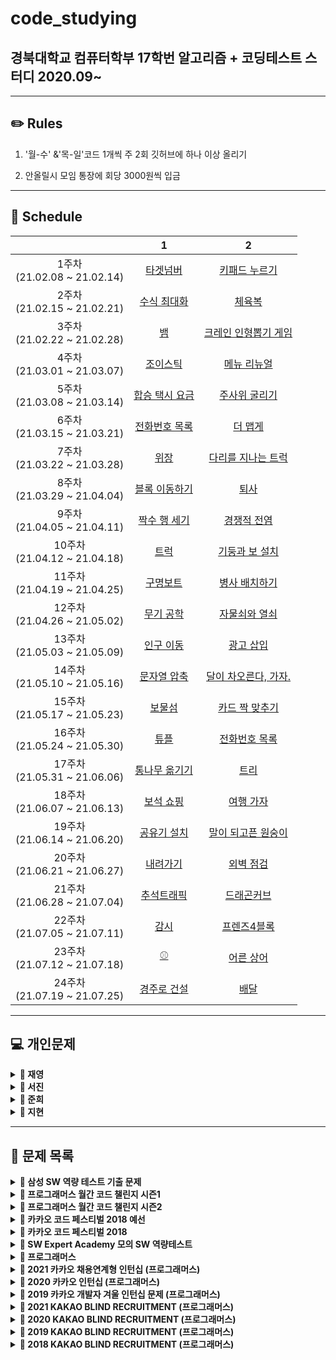 # code_studying
## 경북대학교 컴퓨터학부 17학번 알고리즘 + 코딩테스트 스터디 2020.09~

------



## ✏️ Rules

1. '월-수' &'목-일'코드 1개씩 주 2회 깃허브에 하나 이상 올리기

  2. 안올릴시 모임 통장에 회당 3000원씩 입금   



------



## 📅 Schedule

|                                   |                              1                               |                              2                               |
| :-------------------------------: | :----------------------------------------------------------: | :----------------------------------------------------------: |
| 1주차<br />(21.02.08 ~ 21.02.14)  | [타겟넘버](https://programmers.co.kr/learn/courses/30/lessons/43165) | [키패드 누르기](https://programmers.co.kr/learn/courses/30/lessons/67256) |
| 2주차<br />(21.02.15 ~ 21.02.21)  | [수식 최대화](https://programmers.co.kr/learn/courses/30/lessons/67257) | [체육복](https://programmers.co.kr/learn/courses/30/lessons/42862) |
| 3주차<br />(21.02.22 ~ 21.02.28)  |          [뱀](https://www.acmicpc.net/problem/3190)          | [크레인 인형뽑기 게임](https://programmers.co.kr/learn/courses/30/lessons/64061) |
| 4주차<br />(21.03.01 ~ 21.03.07)  | [조이스틱](https://programmers.co.kr/learn/courses/30/lessons/42860) | [메뉴 리뉴얼](https://programmers.co.kr/learn/courses/30/lessons/72411) |
| 5주차<br />(21.03.08 ~ 21.03.14)  | [합승 택시 요금](https://programmers.co.kr/learn/courses/30/lessons/72413) |    [주사위 굴리기](https://www.acmicpc.net/problem/14499)    |
| 6주차<br />(21.03.15 ~ 21.03.21)  | [전화번호 목록](https://programmers.co.kr/learn/courses/30/lessons/42577) | [더 맵게](https://programmers.co.kr/learn/courses/30/lessons/42626) |
| 7주차<br />(21.03.22 ~ 21.03.28)  | [위장](https://programmers.co.kr/learn/courses/30/lessons/42578) | [다리를 지나는 트럭](https://programmers.co.kr/learn/courses/30/lessons/42583) |
| 8주차<br />(21.03.29 ~ 21.04.04)  | [블록 이동하기](https://programmers.co.kr/learn/courses/30/lessons/60063) |        [퇴사](https://www.acmicpc.net/problem/14501)         |
| 9주차<br />(21.04.05 ~ 21.04.11)  | [짝수 행 세기](https://programmers.co.kr/learn/courses/30/lessons/68647) |     [경쟁적 전염](https://www.acmicpc.net/problem/18405)     |
| 10주차<br />(21.04.12 ~ 21.04.18) |        [트럭](https://www.acmicpc.net/problem/13335)         | [기둥과 보 설치](https://programmers.co.kr/learn/courses/30/lessons/60061) |
| 11주차<br />(21.04.19 ~ 21.04.25) | [구명보트](https://programmers.co.kr/learn/courses/30/lessons/42885) |    [병사 배치하기](https://www.acmicpc.net/problem/18353)    |
| 12주차<br />(21.04.26 ~ 21.05.02) |      [무기 공학](https://www.acmicpc.net/problem/18430)      | [자물쇠와 열쇠](https://programmers.co.kr/learn/courses/30/lessons/60059) |
| 13주차<br />(21.05.03 ~ 21.05.09) |      [인구 이동](https://www.acmicpc.net/problem/16234)      | [광고 삽입](https://programmers.co.kr/learn/courses/30/lessons/72414) |
| 14주차<br />(21.05.10 ~ 21.05.16) | [문자열 압축](https://programmers.co.kr/learn/courses/30/lessons/60057) | [달이 차오른다, 가자.](https://www.acmicpc.net/problem/1194) |
| 15주차<br />(21.05.17 ~ 21.05.23) |        [보물섬](https://www.acmicpc.net/problem/2589)        | [카드 짝 맞추기](https://programmers.co.kr/learn/courses/30/lessons/72415) |
| 16주차<br />(21.05.24 ~ 21.05.30) | [튜플](https://programmers.co.kr/learn/courses/30/lessons/64065) |    [전화번호 목록](https://www.acmicpc.net/problem/5052)     |
| 17주차<br />(21.05.31 ~ 21.06.06) |    [통나무 옮기기](https://www.acmicpc.net/problem/1938)     |         [트리](https://www.acmicpc.net/problem/4256)         |
| 18주차<br />(21.06.07 ~ 21.06.13) | [보석 쇼핑](https://programmers.co.kr/learn/courses/30/lessons/67258) |      [여행 가자](https://www.acmicpc.net/problem/1976)       |
| 19주차<br />(21.06.14 ~ 21.06.20) |     [공유기 설치](https://www.acmicpc.net/problem/2110)      |  [말이 되고픈 원숭이](https://www.acmicpc.net/problem/1600)  |
| 20주차<br />(21.06.21 ~ 21.06.27) |       [내려가기](https://www.acmicpc.net/problem/2096)       | [외벽 점검](https://programmers.co.kr/learn/courses/30/lessons/60062) |
| 21주차<br />(21.06.28 ~ 21.07.04) | [추석트래픽](https://programmers.co.kr/learn/courses/30/lessons/17676) |     [드래곤커브](https://www.acmicpc.net/problem/15685)      |
| 22주차<br />(21.07.05 ~ 21.07.11) |        [감시](https://www.acmicpc.net/problem/15683)         | [프렌즈4블록](https://programmers.co.kr/learn/courses/30/lessons/17679) |
| 23주차<br />(21.07.12 ~ 21.07.18) |          [⚾](https://www.acmicpc.net/problem/17281)          |      [어른 상어](https://www.acmicpc.net/problem/19237)      |
| 24주차<br />(21.07.19 ~ 21.07.25) | [경주로 건설](https://programmers.co.kr/learn/courses/30/lessons/67259) | [배달](https://programmers.co.kr/learn/courses/30/lessons/12978) |
------




## &#128187; 개인문제



<details markdown="1">
<summary><strong>&#128193; 재영</strong></summary>
📕  알고리즘/C++ 정리 요약:  https://www.notion.so/C-4be12fdb389f41e8bbf46a4e7bde52c0 <br />
📗  알고리즘 상세:  https://www.notion.so/022648dc340b4e8c95472996a91920a1 <br />
📘  C++ 상세:  https://www.notion.so/C-add01ac9a89a497d8a45e364120add74 <br />
📙  코드 리뷰:  https://www.notion.so/93aa5a58731d4dbeb2da82381bf9743d<br />

|                                  | 문제                                                         |
| :------------------------------: | :----------------------------------------------------------- |
| 0주차~<br />(21.01.07 ~ ) | 1\. ~C++기초 빌드업용 코드업 기본 100제 풀이~<br> 2\. 백준, 프로그래머스 알고리즘 문제(상단 코드리뷰 노션 페이지 참고)|
| 8주차~<br />(21.03.29 ~ ) | 1\. 프로그래머스 SQL 문제 |
| 9주차<br />(21.04.05 ~ 21.04.11) |  |
| 10주차<br />(21.04.12 ~ 21.04.18) |  |
| 11주차<br />(21.04.19 ~ 21.04.25) |  |
| 12주차<br />(21.04.26 ~ 21.05.02) |  |

------

</details>



<details markdown="1">
<summary><strong>&#128193; 서진</strong></summary>


|                                   | 문제                                                         |
| :-------------------------------: | :----------------------------------------------------------- |
| 1주차<br />(21.02.08 ~ 21.02.14)  | ~[비밀지도](https://programmers.co.kr/learn/courses/30/lessons/17681)~<br />~[다트게임](https://programmers.co.kr/learn/courses/30/lessons/17682)~ |
| 2주차<br />(21.02.15 ~ 21.02.21)  | ~백준 12851 [숨바꼭질 2](https://www.acmicpc.net/problem/12851)~<br />~백준 16958 [텔레포트](https://www.acmicpc.net/problem/16958)~ |
| 3주차<br />(21.02.22 ~ 21.02.28)  | 1\. [한윤정이 이탈리아에 가서 아이스크림을 사먹는데](https://www.acmicpc.net/problem/2422)   <br/>~2\. [프로그래머스 - 기둥과 보 설치](https://programmers.co.kr/learn/courses/30/lessons/60061)~ |
| 4주차<br />(21.03.01 ~ 21.03.07)  | ~1\. [백준 18352 특정 거리의 도시 찾기](https://www.acmicpc.net/problem/18352)~   <br/>~2\. [백준 14502 연구소](https://www.acmicpc.net/problem/14502)~ |
| 5주차<br />(21.03.08 ~ 21.03.14)  | ~1\. [백준 14888 연산자 끼워 넣기](https://www.acmicpc.net/problem/14888)~   <br>~2\. [백준 18428 감시 피하기](https://www.acmicpc.net/problem/18428)~   <br>~3\. [백준 16234 인구이동](https://www.acmicpc.net/problem/16234)~   <br>4\. [백준 60063 블록 이동하기](https://www.acmicpc.net/problem/60063)   <br>5\. ~[주사위 게임](https://www.acmicpc.net/problem/5566)~   <br>~6\. [나는 너가 살아온 날을 알고 있다](https://www.acmicpc.net/problem/2139)~   <br>~7\. [크리스마스 선물](https://www.acmicpc.net/problem/14235)~   <br>8\. [유턴 싫어](https://www.acmicpc.net/problem/2823) |
| 6주차<br />(21.03.15 ~ 21.03.21)  | ~1\. 백준 10825 - [국영수](https://www.acmicpc.net/problem/10825)~   <br>~2\. 백준 18310 - [안테나](https://www.acmicpc.net/problem/18310)~   <br> ~3\. 프로그래머스 42889 - [실패율](https://programmers.co.kr/learn/courses/30/lessons/42889)~   <br>~4\. 백준 1715 - [카드 정렬하기](https://www.acmicpc.net/problem/1715)~   <br> |
| 7주차<br />(21.03.22 ~ 21.03.28)  | ~1\. 백준 2110 - [공유기 설치](https://www.acmicpc.net/problem/2110)<br>~ |
| 8주차<br />(21.03.29 ~ 21.04.04)  | 1\. 프로그래머스 60060 - [가사검색](https://programmers.co.kr/learn/courses/30/lessons/60060)   <br>~2\. 백준 1932 - [정수 삼각형](https://www.acmicpc.net/problem/1932)~   <br>~3\. 백준 14501 - [퇴사](https://www.acmicpc.net/problem/14501)~   <br>~4\. 백준 18353 - [병사 배치하기](https://www.acmicpc.net/problem/18353)~   <br>5\. 백준 11404 - [플로이드](https://www.acmicpc.net/problem/11404)   <br> |
| 12주차<br />(21.04.26 ~ 21.05.02) |백준 1110-더하기 사이클<br>백준 1650-누울자리를찾아라<br>백준 7576-토마토<br>                                                             |
| 13주차<br />(21.05.03 ~ 21.05.09) |백준 1449-수리공항승<br>백준 7562-나이트의 이동<br>|
| 14주차<br />(21.05.10 ~ 21.05.16) |백준 2309-일곱난쟁이<br>백준 2816-디지털티비<br>|
| 15주차<br />(21.05.17 ~ 21.05.23) |백준 1012-유기농배추<br>백준 1260-dfs와 bfs<br>백준 1759-암호만들기<br>백준 1026-보물<br>백준 2156-포도주시식<br>백준 2606-바이러스<br>백준2210-숫자판 점프<br>백준 2579-계단오르기<br>|
------

</details>



<details markdown="1">
<summary><strong>&#128193; 준희</strong></summary>


|                                   | 문제                                                         |
| :-------------------------------: | :----------------------------------------------------------- |
| 1주차<br />(21.02.08 ~ 21.02.14)  | ~1. 백준 17413 단어뒤집기2~<br/>~2. SWEA 9229 한빈이와 Spot Mart~<br/>~3. 백준 16926 배열돌리기1~<br/>~4. 백준 2563 색종이~<br/>~5. 백준 1158 요세푸스 문제~<br/>~6. SWEA S/W 문제 해결 기본 9일차-사칙연산 유효성검사~<br/>~7. 백준 20299 3대 측정~<br/>~8. SWEA S/W 문제 해결 기본 5일차-Magnetic~<br/>~9. SWEA S/W 문제 해결 기본 8일차-암호문1~<br/>~10. SWEA 5215 햄버거 다이어트~<br/>~11. SWEA 7964 부먹왕국의 차원관문~<br/>~12. SWEA 6485 삼성시의 버스노선~<br/>~13. SWEA 5365 의석이의 세로로 말해요~<br/>~14. SWEA 4789 성공적인 공연기획~<br/>~15. 백준 1592 영식이와 친구들~<br/>~16. SWEA 4698 테네스의 특별한 소수~<br/>~17. 백준 2309 일곱난쟁이~<br/>~18. 백준 2605 줄세우기~<br/>~19. 백준 2578 빙고~ |
| 2주차<br />(21.02.15 ~ 21.02.21)  | ~1. 백준 2567 색종이2~<br/>~2. 백준 3040 백설공주와 일곱난쟁이~<br/>~3. SWEA 6808 규영이와 인영이의 카드게임~<br/>~5. 백준 2961 도영이가 만든 맛있는 음식~<br/>~7. JUNGOL 1828 냉장고~<br/>~8. 백준 2839 설탕배달~<br/>~10. 백준 15686 치킨배달~<br/>~11. 백준 1992 쿼트트리~<br/>~16. 백준 1987 알파벳~<br/>~17. 백준 2941 크로아티아 알파벳~<br/>~18. SWEA SW 문제해결응용 3일차 - 최적경로~ |
| 3주차<br />(21.02.22 ~ 21.02.28)  | ~2\. 프로그래머스 네트워크~<br/>~7\. 백준 2304 창고 다각형~<br/>~8\. 백준 9663 N-Queen~<br/>~11\. SWEA 4012 요리사~<br/>~12\. 백준 10142 줄세우기~<br/>~13\. 백준 2564 경비원~<br/>~14\. 백준 8320 직사각형을 만드는 방법~ |
| 4주차<br />(21.03.01 ~ 21.03.07)  | 1\. 백준 배열돌리기3<br/>~2\. SWEA 프로세서 연결하기~<br/>3\. SWEA 3234 준환이의 양팔저울<br/>~4\. 백준 17135 캐슬 디펜스~<br/>5\. 백준 3109 빵집<br/>6\. 백준 2615 오목<br/>7\. 백준 1074 Z<br/>~8\. 프로그래머스 SQL - GROUP BY~<br/>~9\. 프로그래머스 SQL - IS NULL~<br/>~10\. 프로그래머스 SQL - JOIN~<br/>~11\. 프로그래머스 SQL - String~ |
| 5주차<br />(21.03.08 ~ 21.03.14)  | ~1\. 백준 11723 집합~<br/>~2\. 백준 15829 Hashing~<br/>~3\. 백준 9375 패션왕 신해빈~<br/>~4\. 백준 15657 N과 M(8)~<br/>~5\. 백준 15666 N과 M(12)~<br/>~6\. 백준 15650 N과 M(2)~<br/> ~7\. 백준 15663 N과 M(9)~<br/> ~8\. 백준 11721 열개씩 끊어 출력하기~<br/> ~9\. 백준 18111 마인크래프트~<br/> |
| 6주차<br />(21.03.15 ~ 21.03.21)  | ~1\. 백준 1260 BFS와 DFS~<br/>~2\. 백준 1759 암호 만들기~<br/>~3\. 백준 14889 스타트와 링크~<br/>~4\. SWEA 1767 프로세서 연결하기~<br/>~5\. SWEA 7465 창용 마을 무리의 개수~<br/>~6\. SWEA 3289 서로소 집합~<br/> ~7\. 프로그래머스 소수찾기~<br/> |
| 7주차<br />(21.03.22 ~ 21.03.28)  | ~1\. 백준 1463 1로 만들기~ <br/> 2\. 백준 최적경로<br/> 3\. 백준 1149 RGB 거리 <br/> 4\. 정올 1687 해밀턴순환회로<br/> 5\. 백준 사다리 조작<br/> 6\. 백준 경사로<br/>  7\. 백준 배열돌리기 4<br/> 8\. 백준 1600 말이 되고픈 원숭이<br/> ~9\. SWEA 하나로~<br/> ~10\. 백준 2636 치즈~<br/> |
| 8주차<br />(21.03.29 ~ 21.04.04)  |                                                              |
| 9주차<br />(21.04.05 ~ 21.04.11)  |                                                              |
| 10주차<br />(21.04.12 ~ 21.04.18) |                                                              |
| 11주차<br />(21.04.19 ~ 21.04.25) |                                                              |
| 12주차<br />(21.04.26 ~ 21.05.02) |                                                              |

------

</details>



<details markdown="1">
<summary><strong>&#128193; 지현</strong></summary>




|                                    | 문제                                                         |
| :--------------------------------: | :----------------------------------------------------------- |
| ~ 5주차<br />(21.01.19 ~ 21.03.14) | [BOJ - Basic Problem Solving](https://github.com/wjh51333/Problem-Solving) |
|  6주차<br />(21.03.15 ~ 21.03.21)  | 백준 14500 - [테트로미노](https://www.acmicpc.net/problem/14500) <br />백준 10972 - [다음 순열](https://www.acmicpc.net/problem/10972)<br />백준 10973 - [이전 순열](https://www.acmicpc.net/problem/10973)<br />백준 10974 - [모든 순열](https://www.acmicpc.net/problem/10974)<br />백준 14888 - [연산자 끼워넣기](https://www.acmicpc.net/problem/14888)<br />백준 15658 - [연산자 끼워넣기 (2)](https://www.acmicpc.net/problem/15658)<br />백준 11723 - [집합](https://www.acmicpc.net/problem/11723)<br />백준 2309 - [일곱 난쟁이](https://www.acmicpc.net/problem/2309)<br />백준 13023 - [ABCDE](https://www.acmicpc.net/problem/13023)<br />백준 14226 - [이모티콘](https://www.acmicpc.net/problem/14226)<br />백준 13549 - [숨바꼭질 3](https://www.acmicpc.net/problem/13549)<br />백준 2206 - [벽 부수고 이동하기](https://www.acmicpc.net/problem/2206)<br />백준 3055 - [탈출](https://www.acmicpc.net/problem/3055)<br />프로그래머스 SQL [SUM, MAX, MIN](https://programmers.co.kr/learn/courses/30/parts/17043)<br />프로그래머스 SQL [IS NULL](https://programmers.co.kr/learn/courses/30/parts/17045) |
|  7주차<br />(21.03.22 ~ 21.03.28)  | 백준 15558 - [점프 게임](https://www.acmicpc.net/problem/15558)<br />백준 12851 - [숨바꼭질 2](https://www.acmicpc.net/problem/12851)<br />백준 13913 - [숨바꼭질 4](https://www.acmicpc.net/problem/13913)<br />백준 6087 - [레이저 통신](https://www.acmicpc.net/problem/6087) |
|  8주차<br />(21.03.29 ~ 21.04.04)  | 백준 15988 - [1, 2, 3 더하기 3](https://www.acmicpc.net/problem/15988)<br />백준 16194 - [카드 구매하기 2](https://www.acmicpc.net/problem/16194)<br />백준 15990 - [1, 2, 3 더하기 5](https://www.acmicpc.net/problem/15990)<br />백준 13398 - [연속합 2](https://www.acmicpc.net/problem/13398)<br />백준 14002- [가장 긴 증가하는 부분 수열 4](https://www.acmicpc.net/problem/14002)<br />백준 1495 - [기타리스트](https://www.acmicpc.net/problem/1495)<br />백준 15989 - [1, 2, 3 더하기 4](https://www.acmicpc.net/problem/15989)<br />백준 11048 - [이동하기](https://www.acmicpc.net/problem/11048)<br />백준 14442 - [벽 부수고 이동하기 2](https://www.acmicpc.net/problem/14442)<br />백준 2293 - [동전 1](https://www.acmicpc.net/problem/2293)<br />백준 2294 - [동전 2](https://www.acmicpc.net/problem/2294)<br />백준 14889 - [스타트와 링크](https://www.acmicpc.net/problem/14889)<br />백준 1748 - [수 이어 쓰기 1](https://www.acmicpc.net/problem/1748)<br />백준 9663 - [N-Queen](https://www.acmicpc.net/problem/9663)<br />백준 17478 - [재귀함수가 뭔가요?](https://www.acmicpc.net/problem/17478)<br />백준 6064 - [카잉 달력](https://www.acmicpc.net/problem/6064)<br />백준 12026 - [BOJ 거리](https://www.acmicpc.net/problem/12026)<br />백준 4991 - [로봇 청소기](https://www.acmicpc.net/problem/4991)<br />백준 1339 - [단어 수학](https://www.acmicpc.net/problem/1339)<br />백준 1890 - [점프](https://www.acmicpc.net/problem/1890) |
|  9주차<br />(21.04.05 ~ 21.04.11)  | 프로그래머스 [3진법 뒤집기](https://programmers.co.kr/learn/courses/30/lessons/68935)<br />프로그래머스 [두 개 뽑아서 더하기](https://programmers.co.kr/learn/courses/30/lessons/68644)<br />프로그래머스 [삼각 달팽이](https://programmers.co.kr/learn/courses/30/lessons/68645)<br />프로그래머스 [이진 변환 반복하기](https://programmers.co.kr/learn/courses/30/lessons/70129)<br />프로그래머스 [쿼드압축 후 개수 세기](https://programmers.co.kr/learn/courses/30/lessons/68936)<br />백준 16948 - [데스 나이트](https://www.acmicpc.net/problem/16948)<br />백준 15661 - [링크와 스타트](https://www.acmicpc.net/problem/15661)<br />백준 10422 - [괄호](https://www.acmicpc.net/problem/10422)<br />백준 2219 - [숫자판 점프](https://www.acmicpc.net/problem/2219)<br />백준 15486 - [퇴사 2](https://www.acmicpc.net/problem/15486)<br />백준 15686 - [치킨 배달](https://www.acmicpc.net/problem/15686)<br />백준 11058 - [크리보드](https://www.acmicpc.net/problem/11058)<br />백준 4811 - [알약](https://www.acmicpc.net/problem/4811)<br />백준 1149 - [RGB 거리](https://www.acmicpc.net/problem/1149)<br />백준 1309 - [동물원](https://www.acmicpc.net/problem/1309) |
| 10주차<br />(21.04.12 ~ 21.04.18)  | 백준 1325 - [효율적인 해킹](https://www.acmicpc.net/problem/1325)<br />백준 7569 - [토마토](https://www.acmicpc.net/problem/7569)<br />백준 1062 - [가르침](https://www.acmicpc.net/problem/1062)<br />백준 16918 - [봄버맨](https://www.acmicpc.net/problem/16918)<br />백준 15649 - [N과 M (1)](https://www.acmicpc.net/problem/15649)<br />백준 15650 - [N과 M (2)](https://www.acmicpc.net/problem/15650)<br />백준 1918 - [후위 표기식](https://www.acmicpc.net/problem/1918)<br />백준 14916 - [거스름돈](https://www.acmicpc.net/problem/14916)<br />백준 21278 - [호석이 두 마리 치킨](https://www.acmicpc.net/problem/21278)<br />백준 11000 - [강의실 배정](https://www.acmicpc.net/problem/11000)<br />백준 15651 - [N과 M (3)](https://www.acmicpc.net/problem/15651)<br />백준 1753 - [최단경로](https://www.acmicpc.net/problem/1753)<br />백준 15652 - [N과 M (4)](https://www.acmicpc.net/problem/15652)<br />백준 15654 - [N과 M (5)](https://www.acmicpc.net/problem/15654)<br />백준 15655 - [N과 M (6)](https://www.acmicpc.net/problem/15655)<br />백준 15656 - [N과 M (7)](https://www.acmicpc.net/problem/15656)<br />프로그래머스 [같은 숫자는 싫어](https://programmers.co.kr/learn/courses/30/lessons/12906)<br />프로그래머스 [음양 더하기](https://programmers.co.kr/learn/courses/30/lessons/76501)<br />프로그래머스 [프린터](https://programmers.co.kr/learn/courses/30/lessons/42587)<br />프로그래머스 [괄호 회전하기](https://programmers.co.kr/learn/courses/30/lessons/76502)<br />백준 15657 - [N과 M (8)](https://www.acmicpc.net/problem/15657)<br />백준 15663 - [N과 M (9)](https://www.acmicpc.net/problem/15663)<br />백준 15664 - [N과 M (10)](https://www.acmicpc.net/problem/15664)<br />프로그래머스 [모두 0으로 만들기](https://programmers.co.kr/learn/courses/30/lessons/76503#) |
| 11주차<br />(21.04.19 ~ 21.04.25)  | 백준 15665 - [N과 M (11)](https://www.acmicpc.net/problem/15665)<br />백준 15666 - [N과 M (12)](https://www.acmicpc.net/problem/15666)<br />백준 2468 - [안전 영역](https://www.acmicpc.net/problem/2468)<br />백준 1935 - [후위 표기식2](https://www.acmicpc.net/problem/1935)<br />백준 7562 - [나이트의 이동](https://www.acmicpc.net/problem/7562)<br />백준 14426 - [접두사 찾기](https://www.acmicpc.net/problem/14426)<br />백준 14425 - [문자열 집합](https://www.acmicpc.net/problem/14425)<br />백준 16916 - [부분 문자열](https://www.acmicpc.net/problem/16916) |
| 12주차<br />(21.04.26 ~ 21.05.02)  | 백준 11051 - [이항 계수 2](https://www.acmicpc.net/problem/11051)<br />백준 1629 - [곱셈](https://www.acmicpc.net/problem/1629)<br />프로그래머스 [이중우선순위큐](https://programmers.co.kr/learn/courses/30/lessons/42628)<br />프로그래머스 [가장 큰 수](https://programmers.co.kr/learn/courses/30/lessons/42746)<br />백준 2581 - [소수](https://www.acmicpc.net/problem/2581)<br />백준 2606 - [바이러스](https://www.acmicpc.net/problem/2606)<br />백준 1012 - [유기농 배추](https://www.acmicpc.net/problem/1012)<br />백준 1181 - [단어 정렬](https://www.acmicpc.net/problem/1181)<br />백준 1427 - [소트인사이드](https://www.acmicpc.net/problem/1427)<br />백준 10773 - [제로](https://www.acmicpc.net/problem/10773)<br />백준 2960 - [에라토스테네스의 체](https://www.acmicpc.net/problem/2960)<br />백준 1916 - [최소비용 구하기](https://www.acmicpc.net/problem/1916)<br />백준 11779 - [최소비용 구하기 2](https://www.acmicpc.net/problem/11779)<br />백준 16236 - [아기 상어](https://www.acmicpc.net/problem/16236)<br />백준 18352 - [특정 거리의 도시 찾기](https://www.acmicpc.net/problem/18352)<br />백준 12886 - [돌 그룹](https://www.acmicpc.net/problem/12886)<br />백준 12015 - [가장 긴 증가하는 부분 수열 2](https://www.acmicpc.net/problem/12015)<br />백준 12738 - [가장 긴 증가하는 부분 수열 3](https://www.acmicpc.net/problem/12738)<br />Codeforces 1519 [B - The Cake Is a Lie](https://codeforces.com/problemset/problem/1519/B)<br />Codeforces 1519 [A -Red and Blue Beans](https://codeforces.com/problemset/problem/1519/A)<br />Codeforces 1519 [C - Berland Regional](https://codeforces.com/problemset/problem/1519/C)<br />Codeforces 1517 [A - Sum of 2050](https://codeforces.com/problemset/problem/1517/A)<br />백준 10870 - [피보나치 수 5](https://www.acmicpc.net/problem/10870)<br />백준 14003 - [가장 긴 증가하는 부분 수열 5](https://www.acmicpc.net/problem/14003) |
| 13주차<br />(21.05.03 ~ 21.05.09)  | Codeforces 1515 [B - Phoenix and Puzzle](https://codeforces.com/contest/1515/problem/B)<br />Codeforces 1515 [A - Phoenix and Gold](https://codeforces.com/contest/1515/problem/A)<br />백준 10282 - [해킹](https://www.acmicpc.net/problem/10282)<br />백준 1920 - [수 찾기](https://www.acmicpc.net/problem/1920)<br />백준 1237 - [파티](https://www.acmicpc.net/problem/1238)<br />백준 1764 - [듣보잡](https://www.acmicpc.net/problem/1764)<br />백준 11279 - [최대 힙](https://www.acmicpc.net/problem/11279)<br />백준 1927 - [최소 힙](https://www.acmicpc.net/problem/1927)<br />백준 11286 - [절댓값 힙](https://www.acmicpc.net/problem/11286)<br />백준 1189 - [컴백홈](https://www.acmicpc.net/problem/1189)<br />프로그래머스 [주식가격](https://programmers.co.kr/learn/courses/30/lessons/42584)<br />Codeforces 1520 [A - Do Not Be Distracted!](https://codeforces.com/problemset/problem/1520/A)<br />Codeforces 1520 [B - Ordinary Numbers](https://codeforces.com/problemset/problem/1520/B)<br />Codeforces 1520 [C - Not Adjacent Matrix](https://codeforces.com/problemset/problem/1520/C)<br />Codeforces 1520 [D - Same Differences](https://codeforces.com/problemset/problem/1520/D)<br />프로그래머스 [기능개발](https://programmers.co.kr/learn/courses/30/lessons/42586)<br />백준 5635 - [생일](https://www.acmicpc.net/problem/5635)<br />백준 14503 - [로봇 청소기](https://www.acmicpc.net/problem/14503)<br />백준 1026 - [보물](https://www.acmicpc.net/problem/1026)<br />백준 10867 - [중복 빼고 정렬하기](https://www.acmicpc.net/problem/10867)<br />백준 18258 - [큐 2](https://www.acmicpc.net/problem/18258)<br />백준 1966 - [프린터 큐](https://www.acmicpc.net/problem/1966) |
| 14주차<br />(21.05.10 ~ 21.05.16)  | 백준 2075 - [N번째 큰 수](https://www.acmicpc.net/problem/2075)<br />백준 1715 - [카드 정렬하기](https://www.acmicpc.net/problem/1715)<br />프로그래머스 [카펫](https://programmers.co.kr/learn/courses/30/lessons/42842)<br />프로그래머스 [소수 찾기](https://programmers.co.kr/learn/courses/30/lessons/42839)<br />백준 11659 - [구간 합 구하기 4](https://www.acmicpc.net/problem/11659)<br />백준 19644 - [좀비 떼가 기관총 진지에도 오다니](https://www.acmicpc.net/problem/19644)<br />프로그래머스 [가장 먼 노드](https://programmers.co.kr/learn/courses/30/lessons/49189)<br />프로그래머스 [네트워크](https://programmers.co.kr/learn/courses/30/lessons/43162)<br />백준 20055 - [컨베이어 벨트 위의 로봇](https://www.acmicpc.net/problem/20055)<br />백준 20922 - [겹치는 건 싫어](https://www.acmicpc.net/problem/20922)<br />백준 17836 - [공주님을 구해라!](https://www.acmicpc.net/problem/17836)<br />백준 21318 - [피아노 체조](https://www.acmicpc.net/problem/21318)<br />백준 1094 - [막대기](https://www.acmicpc.net/problem/1094)<br />백준 2573 - [빙산](https://www.acmicpc.net/problem/2573) |
| 15주차<br />(21.05.17 ~ 21.05.23)  | 백준 20440 - [🎵니가 싫어 싫어 너무 싫어 싫어 오지 마 내게 찝쩍대지마🎵 - 1](https://www.acmicpc.net/problem/20440)<br />백준 2407 - [조합](https://www.acmicpc.net/problem/2407)<br />백준 1106 - [호텔](https://www.acmicpc.net/problem/1106)<br />백준 2512 - [예산](https://www.acmicpc.net/problem/2512)<br />백준 3187 - [양치기 꿍](https://www.acmicpc.net/problem/3187) |
| 16주차<br />(21.05.24 ~ 21.05.30)  | 백준 1747 - [소수&팰린드롬](https://www.acmicpc.net/problem/1747)<br />백준 10026 - [적록색약](https://www.acmicpc.net/problem/10026)<br />백준 10711 - [모래성](https://www.acmicpc.net/problem/10711)<br />백준 9372 - [상근이의 여행](https://www.acmicpc.net/problem/9372)<br />백준 11403 - [경로 찾기](https://www.acmicpc.net/problem/11403)<br />백준 1937 - [욕심쟁이 판다](https://www.acmicpc.net/problem/1937)<br />백준 16198 - [에너지 모으기](https://www.acmicpc.net/problem/16198)<br />백준 14620 - [꽃길](https://www.acmicpc.net/problem/14620)<br />백준 2163 - [초콜릿 자르기](https://www.acmicpc.net/problem/2163)<br />백준 4179 - [불!](https://www.acmicpc.net/problem/4179)<br />프로그래머스 [오픈채팅방](https://programmers.co.kr/learn/courses/30/lessons/42888)<br />백준 1735 - [분수 합](https://www.acmicpc.net/problem/1735)<br />백준 1205 - [등수 구하기](https://www.acmicpc.net/problem/1205)<br />백준 1700 - [멀티탭 스케줄링](https://www.acmicpc.net/problem/1700)<br />백준 1946 - [신입 사원](https://www.acmicpc.net/problem/1946)<br />백준 3649 - [로봇 프로젝트](https://www.acmicpc.net/problem/3649) |
| 17주차<br />(21.05.31 ~ 21.06.06)  | 백준 1655 - [가운데를 말해요](https://www.acmicpc.net/problem/1655)<br />백준 1449 - [수리공 항승](https://www.acmicpc.net/problem/1449)<br />백준 2346 - [풍선 터뜨리기](https://www.acmicpc.net/problem/2346)<br />백준 1799 - [비숍](https://www.acmicpc.net/problem/1799)<br />백준 2504 - [괄호의 값](https://www.acmicpc.net/problem/2504)<br />백준 1016 - [제곱 ㄴㄴ 수](https://www.acmicpc.net/problem/1016)<br />백준 11401 - [이항 계수 3](https://www.acmicpc.net/problem/11401)<br />백준 5430 - [AC](https://www.acmicpc.net/problem/5430)<br />백준 9881 - [Ski Course Design](https://www.acmicpc.net/problem/9881)<br />백준 2753 - [윤년](https://www.acmicpc.net/problem/2753)<br />백준 14502 - [연구소](https://www.acmicpc.net/problem/14502)<br />백준 5597 - [과제 안 내신 분..?](https://www.acmicpc.net/problem/5597)<br />백준 5347 - [LCM](https://www.acmicpc.net/problem/5347)<br />백준 4134 - [다음 소수](https://www.acmicpc.net/problem/4134)<br />백준 5618 - [공약수](https://www.acmicpc.net/problem/5618)<br />백준 16197 - [두 동전](https://www.acmicpc.net/problem/16197)<br />백준 16933 - [벽 부수고 이동하기 3](https://www.acmicpc.net/problem/16933)<br />백준 17413 - [단어 뒤집기 2](https://www.acmicpc.net/problem/17413)<br />백준 3197 - [백조의 호수](https://www.acmicpc.net/problem/3197)<br />백준 7490 - [0 만들기](https://www.acmicpc.net/problem/7490)<br />백준 2023 - [신기한 소수](https://www.acmicpc.net/problem/2023)<br />백준 4659 - [비밀번호 발음하기](https://www.acmicpc.net/problem/4659)<br />백준 1456 - [거의 소수](https://www.acmicpc.net/problem/1456)<br />백준 20053 - [최소, 최대 2](https://www.acmicpc.net/problem/20053)<br />백준 21756 - [지우개](https://www.acmicpc.net/problem/21756)<br />백준 17087 - [숨바꼭질 6](https://www.acmicpc.net/problem/17087)<br />백준 17103 - [골드바흐 파티션](https://www.acmicpc.net/problem/17103)<br />백준 11060 - [점프 점프](https://www.acmicpc.net/problem/11060)<br />백준 1932 - [정수 삼각형](https://www.acmicpc.net/problem/1932)<br />백준 17212 - [달나라 토끼를 위한 구매대금 지불 도우미](https://www.acmicpc.net/problem/17212)<br />백준 1202 - [보석 도둑](https://www.acmicpc.net/problem/1202)<br />백준 16946 - [벽 부수고 이동하기 4](https://www.acmicpc.net/problem/16946)<br />백준 12852 - [1로 만들기 2](https://www.acmicpc.net/problem/12852) |
| 18주차<br />(21.06.07 ~ 21.06.13)  | 백준 1197 - [최소 스패닝 트리](https://www.acmicpc.net/problem/1197)<br />백준 10942 - [팰린드롬?](https://www.acmicpc.net/problem/10942)<br />백준 11265 - [끝나지 않는 파티](https://www.acmicpc.net/problem/11265)<br />백준 2252 - [줄 세우기](https://www.acmicpc.net/problem/2252)<br />백준 2623 - [음악프로그램](https://www.acmicpc.net/problem/2623)<br />백준 9251 - [LCS](https://www.acmicpc.net/problem/9251)<br />백준 9252 - [LCS 2](https://www.acmicpc.net/problem/9252)<br />백준 1766 - [문제집](https://www.acmicpc.net/problem/1766)<br />백준 2470 - [두 용액](https://www.acmicpc.net/problem/2470)<br />백준 2467 - [용액](https://www.acmicpc.net/problem/2467)<br />백준 1005 - [ACM Craft](https://www.acmicpc.net/problem/1005)<br />백준 2263 - [트리의 순회](https://www.acmicpc.net/problem/2263)<br />백준 1377 - [버블 소트](https://www.acmicpc.net/problem/1377)<br />백준 17219 - [비밀번호 찾기](https://www.acmicpc.net/problem/17219)<br />백준 4779 - [칸토어 집합](https://www.acmicpc.net/problem/4779)<br />백준 1074 - [Z](https://www.acmicpc.net/problem/1074) |
| 19주차<br />(21.06.14 ~ 21.06.20)  | 백준 10871 - [X보다 작은 수](https://www.acmicpc.net/problem/10871)<br />백준 15552 - [빠른 A+B](https://www.acmicpc.net/problem/15552)<br />백준 2108 - [통계학](https://www.acmicpc.net/problem/2108)<br />백준 14890 - [경사로](https://www.acmicpc.net/problem/14890)<br />백준 1248 - [맞춰봐](https://www.acmicpc.net/problem/1248)<br />백준 4948 - [베르트랑 공준](https://www.acmicpc.net/problem/4948)<br />백준 14395 - [4연산](https://www.acmicpc.net/problem/14395)<br />백준 16954 - [움직이는 미로 탈출](https://www.acmicpc.net/problem/16954)<br />백준 2822 - [점수 계산](https://www.acmicpc.net/problem/2822) |
| 20주차<br />(21.06.21 ~ 21.06.27)  | 백준 1414 - [불우이웃돕기](https://www.acmicpc.net/problem/1414)<br />백준 16398 - [행성 연결](https://www.acmicpc.net/problem/16398)<br />프로그래머스 [정수 삼각형](https://programmers.co.kr/learn/courses/30/lessons/43105)<br />프로그래머스 [섬 연결하기](https://programmers.co.kr/learn/courses/30/lessons/42861)<br />백준 11404 - [플로이드](https://www.acmicpc.net/problem/11404)<br />백준 1922 - [네트워크 연결](https://www.acmicpc.net/problem/1922)<br />백준 2665 - [미로만들기](https://www.acmicpc.net/problem/2665)<br />백준 1647 - [도시 분할 계획](https://www.acmicpc.net/problem/1647)<br />백준 2473 - [세 용액](https://www.acmicpc.net/problem/2473)<br />백준 2239 - [스도쿠](https://www.acmicpc.net/problem/2239)<br />백준 9375 - [패션왕 신해빈](https://www.acmicpc.net/problem/9375)<br />백준 2042 - [구간 합 구하기](https://www.acmicpc.net/problem/2042)<br />백준 2357 - [최솟값과 최댓값](https://www.acmicpc.net/problem/2357)<br />백준 11505 - [구간 곱 구하기](https://www.acmicpc.net/problem/11505)<br />백준 2150 - [Strongly Connected Component](https://www.acmicpc.net/problem/2150) |
| 21주차<br />(21.06.28 ~ 21.07.04)  | 백준 17086 - [아기 상어 2](https://www.acmicpc.net/problem/17086)<br />백준 17071 - [숨바꼭질 5](https://www.acmicpc.net/problem/17071)<br />백준 16472 - [고냥이](https://www.acmicpc.net/problem/16472)<br />백준 2961 - [도영이가 만든 맛있는 음식](https://www.acmicpc.net/problem/2961)<br />백준 1620 - [나는야 포켓몬 마스터 이다솜](https://www.acmicpc.net/problem/1620)<br />백준 4949 - [균형잡힌 세상](https://www.acmicpc.net/problem/4949)<br />백준 5397 - [키로거](https://www.acmicpc.net/problem/5397)<br />백준 2941 - [크로아티아 알파벳](https://www.acmicpc.net/problem/2941)<br />백준 1120 - [문자열](https://www.acmicpc.net/problem/1120)<br />백준 9935 - [문자열 폭발](https://www.acmicpc.net/problem/9935)<br />백준 10868 - [최솟값](https://www.acmicpc.net/problem/10868)<br />백준 6497 - [전력난](https://www.acmicpc.net/problem/6497)<br />백준 4358 - [생태학](https://www.acmicpc.net/problem/4358) |
| 22주차<br />(21.07.05 ~ 21.07.11)  | 백준 3425 - [고스택](https://www.acmicpc.net/problem/3425)<br />백준 1713 - [후보 추천하기](https://www.acmicpc.net/problem/1713)<br />백준 11003 - [최솟값 찾기](https://www.acmicpc.net/problem/11003)<br />백준 16202 - [MST 게임](https://www.acmicpc.net/problem/16202)<br />백준 1316 - [그룹 단어 체커](https://www.acmicpc.net/problem/1316)<br />백준 20010 - [악덕 영주 혜유](https://www.acmicpc.net/problem/20010)<br />백준 1874 - [스택 수열](https://www.acmicpc.net/problem/1874)<br />백준 9093 - [단어 뒤집기](https://www.acmicpc.net/problem/9093)<br />백준 2164 - [카드2](https://www.acmicpc.net/problem/2164)<br />백준 2161 - [카드1](https://www.acmicpc.net/problem/2161)<br />백준 11866 - [요세푸스 문제 0](https://www.acmicpc.net/problem/11866)<br />백준 20366 - [같이 눈사람 만들래?](https://www.acmicpc.net/problem/20366) |
| 23주차<br />(21.07.12 ~ 21.07.18)  | 백준 17298 - [오큰수](https://www.acmicpc.net/problem/17298)<br />백준 17299 - [오등큰수](https://www.acmicpc.net/problem/17299)<br />프로그래머스 [표 편집](https://programmers.co.kr/learn/courses/30/lessons/81303)<br />백준 1342 - [행운의 문자열](https://www.acmicpc.net/problem/17299)<br />백준 1516 - [게임 개발](https://www.acmicpc.net/problem/1516)<br />백준 3020 - [개똥벌레](https://www.acmicpc.net/problem/3020)<br />백준 11437 - [LCA](https://www.acmicpc.net/problem/11437)<br />백준 11438 - [LCA 2](https://www.acmicpc.net/problem/11438)<br />백준 17404 - [RGB거리 2](https://www.acmicpc.net/problem/17404) |
| 24주차<br />(21.07.19 ~ 21.07.25)  | 백준 2900 - [프로그램](https://www.acmicpc.net/problem/2900)<br />백준 2696 - [중앙값 구하기](https://www.acmicpc.net/problem/2696)<br />백준 14921 - [용액 합성하기](https://www.acmicpc.net/problem/14921) |



------

</details>



------



## **&#128216; 문제 목록**

<details markdown="1">
<summary><strong>📄 삼성 SW 역량 테스트 기출 문제</strong></summary>


| 문제 번호 |           제목           |                  URL                  |
| :-------: | :----------------------: | :-----------------------------------: |
|   13460   |       구슬 탈출 2        | https://www.acmicpc.net/problem/13460 |
|   12100   |        2048(Easy)        | https://www.acmicpc.net/problem/12100 |
|   3190    |            뱀            | https://www.acmicpc.net/problem/3190  |
|   13458   |        시험 감독         | https://www.acmicpc.net/problem/13458 |
|   14499   |      주사위 굴리기       | https://www.acmicpc.net/problem/14499 |
|   14500   |        테트로미노        | https://www.acmicpc.net/problem/14500 |
|   14501   |           퇴사           | https://www.acmicpc.net/problem/14501 |
|   14502   |          연구소          | https://www.acmicpc.net/problem/14502 |
|   14503   |       로봇 청소기        | https://www.acmicpc.net/problem/14503 |
|   14888   |     연산자 끼워넣기      | https://www.acmicpc.net/problem/14888 |
|   14889   |      스타트와 링크       | https://www.acmicpc.net/problem/14889 |
|   14890   |          경사로          | https://www.acmicpc.net/problem/14890 |
|   14891   |         톱니바퀴         | https://www.acmicpc.net/problem/14891 |
|   15683   |           감시           | https://www.acmicpc.net/problem/15683 |
|   15684   |       사다리 조작        | https://www.acmicpc.net/problem/15684 |
|   15685   |       드래곤 커브        | https://www.acmicpc.net/problem/15685 |
|   15686   |        치킨 배달         | https://www.acmicpc.net/problem/15686 |
|   5373    |           큐빙           | https://www.acmicpc.net/problem/5373  |
|   16234   |        인구 이동         | https://www.acmicpc.net/problem/16234 |
|   16235   |       나무 재테크        | https://www.acmicpc.net/problem/16235 |
|   16236   |        아기 상어         | https://www.acmicpc.net/problem/16236 |
|   17144   |      미세먼지 안녕!      | https://www.acmicpc.net/problem/17144 |
|   17143   |          낚시왕          | https://www.acmicpc.net/problem/17143 |
|   17140   |    이차원 배열과 연산    | https://www.acmicpc.net/problem/17140 |
|   17142   |         연구소 3         | https://www.acmicpc.net/problem/17142 |
|   17779   |       게리맨더링 2       | https://www.acmicpc.net/problem/17779 |
|   17837   |      새로운 게임 2       | https://www.acmicpc.net/problem/17837 |
|   17822   |       원판 돌리기        | https://www.acmicpc.net/problem/17822 |
|   17825   |      주사위 윷놀이       | https://www.acmicpc.net/problem/17825 |
|   19235   |      모노미노도미노      | https://www.acmicpc.net/problem/19235 |
|   20061   |     모노미노도미노 2     | https://www.acmicpc.net/problem/20061 |
|   19236   |       청소년 상어        | https://www.acmicpc.net/problem/19236 |
|   19237   |        어른 상어         | https://www.acmicpc.net/problem/19237 |
|   19238   |       스타트 택시        | https://www.acmicpc.net/problem/19238 |
|   20055   | 컨베이어 벨트 위의 로봇  | https://www.acmicpc.net/problem/20055 |
|   20056   |  마법사 상어와 파이어볼  | https://www.acmicpc.net/problem/20056 |
|   20057   |  마법사 상어와 토네이도  | https://www.acmicpc.net/problem/20057 |
|   20058   | 마법사 상어와 파이어스톰 | https://www.acmicpc.net/problem/20058 |

------

</details>

<details markdown="1">
<summary><strong>📄 프로그래머스 월간 코드 챌린지 시즌1</strong></summary>

|         문제          | 레벨 |                           URL                            |
| :-------------------: | :--: | :------------------------------------------------------: |
|  두 개 뽑아서 더하기  |  1   | https://programmers.co.kr/learn/courses/30/lessons/68644 |
|     3진법 뒤집기      |  1   | https://programmers.co.kr/learn/courses/30/lessons/68935 |
|         내적          |  1   | https://programmers.co.kr/learn/courses/30/lessons/70128 |
|      삼각 달팽이      |  2   | https://programmers.co.kr/learn/courses/30/lessons/68645 |
| 쿼드압축 후 개수 세기 |  2   | https://programmers.co.kr/learn/courses/30/lessons/68936 |
|  이진 변환 반복하기   |  2   | https://programmers.co.kr/learn/courses/30/lessons/70129 |
|     풍선 터트리기     |  3   | https://programmers.co.kr/learn/courses/30/lessons/68646 |
|       스타 수열       |  3   | https://programmers.co.kr/learn/courses/30/lessons/70130 |
|     짝수 행 세기      |  4   | https://programmers.co.kr/learn/courses/30/lessons/68647 |
|  트리 트리오 중간값   |  4   | https://programmers.co.kr/learn/courses/30/lessons/68937 |
|   문자열의 아름다움   |  5   | https://programmers.co.kr/learn/courses/30/lessons/68938 |
|    가짜 해밀토니안    |  5   | https://programmers.co.kr/learn/courses/30/lessons/70132 |

------

</details>



<details markdown="1">
<summary><strong>📄 프로그래머스 월간 코드 챌린지 시즌2</strong></summary>


|         문제         | 레벨 |                           URL                            |
| :------------------: | :--: | :------------------------------------------------------: |
|     음양 더하기      |  1   | https://programmers.co.kr/learn/courses/30/lessons/76501 |
|  약수의 개수와 덧셈  |  1   | https://programmers.co.kr/learn/courses/30/lessons/77884 |
|    괄호 회전하기     |  2   | https://programmers.co.kr/learn/courses/30/lessons/76502 |
| 2개 이하로 다른 비트 |  2   | https://programmers.co.kr/learn/courses/30/lessons/77885 |
|  모두 0으로 만들기   |  3   | https://programmers.co.kr/learn/courses/30/lessons/76503 |
|      110 옮기기      |  3   | https://programmers.co.kr/learn/courses/30/lessons/77886 |
|      RPG와 쿼리      |  5   | https://programmers.co.kr/learn/courses/30/lessons/76504 |
|      중력 작용       |  5   | https://programmers.co.kr/learn/courses/30/lessons/77887 |

------

</details>

<details markdown="1">
<summary><strong>📄 카카오 코드 페스티벌 2018 예선</strong></summary>


| 문제 번호 |   제목    |               URL                |
| :-------: | :-------: | :------------------------------: |
|   15953   | 상금 헌터 | http://acmicpc.net/problem/15953 |
|   15954   |  인형들   | http://acmicpc.net/problem/15954 |

------

</details>

<details markdown="1">
<summary><strong>📄 카카오 코드 페스티벌 2018</strong></summary>


| 문제 번호 |    제목    |               URL                |
| :-------: | :--------: | :------------------------------: |
|   15997   | 승부 예측  | http://acmicpc.net/problem/15997 |
|   15998   | 카카오머니 | http://acmicpc.net/problem/15998 |

------

</details>

<details markdown="1">
<summary><strong>📄 SW Expert Academy 모의 SW 역량테스트 </strong></summary>


| 문제 번호 |         제목         |                             URL                              |
| :-------: | :------------------: | :----------------------------------------------------------: |
|   1949    |     등산로 조성      | [클릭](https://swexpertacademy.com/main/code/problem/problemDetail.do?contestProbId=AV5PoOKKAPIDFAUq) |
|   1953    |     탈주범 검거      | [클릭](https://swexpertacademy.com/main/code/problem/problemDetail.do?contestProbId=AV5PpLlKAQ4DFAUq) |
|   2105    |     디저트 카페      | [클릭](https://swexpertacademy.com/main/code/problem/problemDetail.do?contestProbId=AV5VwAr6APYDFAWu) |
|   2112    |      보호 필름       | [클릭](https://swexpertacademy.com/main/code/problem/problemDetail.do?contestProbId=AV5V1SYKAaUDFAWu) |
|   2117    |    홈 방범 서비스    | [클릭](https://swexpertacademy.com/main/code/problem/problemDetail.do?contestProbId=AV5V61LqAf8DFAWu) |
|   2382    |     미생물 격리      | [클릭](https://swexpertacademy.com/main/code/problem/problemDetail.do?contestProbId=AV597vbqAH0DFAVl) |
|   2383    |    점심 식사시간     | [클릭](https://swexpertacademy.com/main/code/problem/problemDetail.do?contestProbId=AV5-BEE6AK0DFAVl) |
|   4013    |     특이한 자석      | [클릭](https://swexpertacademy.com/main/code/problem/problemDetail.do?contestProbId=AWIeV9sKkcoDFAVH) |
|   4014    |     활주로 건설      | [클릭](https://swexpertacademy.com/main/code/problem/problemDetail.do?contestProbId=AWIeW7FakkUDFAVH) |
|   5644    |      무선 충전       | [클릭](https://swexpertacademy.com/main/code/problem/problemDetail.do?contestProbId=AWXRDL1aeugDFAUo) |
|   5648    | 원자 소멸 시뮬레이션 | [클릭](https://swexpertacademy.com/main/code/problem/problemDetail.do?contestProbId=AWXRFInKex8DFAUo) |
|   5650    |      핀볼 게임       | [클릭](https://swexpertacademy.com/main/code/problem/problemDetail.do?contestProbId=AWXRF8s6ezEDFAUo) |
|   5653    |     줄기세포배양     | [클릭](https://swexpertacademy.com/main/code/problem/problemDetail.do?contestProbId=AWXRJ8EKe48DFAUo) |
|   5656    |      벽돌 깨기       | [클릭](https://swexpertacademy.com/main/code/problem/problemDetail.do?contestProbId=AWXRQm6qfL0DFAUo) |
|   5658    |  보물상자 비밀번호   | [클릭](https://swexpertacademy.com/main/code/problem/problemDetail.do?contestProbId=AWXRUN9KfZ8DFAUo) |

------

</details>

<details markdown="1">
<summary><strong>📄 프로그래머스</strong></summary>


|     제목      |                           URL                            |
| :-----------: | :------------------------------------------------------: |
|  가장 큰 수   | https://programmers.co.kr/learn/courses/30/lessons/42746 |
|     카펫      | https://programmers.co.kr/learn/courses/30/lessons/42842 |
|   조이스틱    | https://programmers.co.kr/learn/courses/30/lessons/42860 |
|   숫자야구    | https://programmers.co.kr/learn/courses/30/lessons/42841 |
|   타겟 넘버   | https://programmers.co.kr/learn/courses/30/lessons/43165 |
|  N으로 표현   | https://programmers.co.kr/learn/courses/30/lessons/42895 |
|  타일 장식물  | https://programmers.co.kr/learn/courses/30/lessons/43104 |
| 전화번호 목록 | https://programmers.co.kr/learn/courses/30/lessons/42577 |
|   네트워크    | https://programmers.co.kr/learn/courses/30/lessons/43162 |
|     위장      | https://programmers.co.kr/learn/courses/30/lessons/42578 |
|   단어변환    | https://programmers.co.kr/learn/courses/30/lessons/43163 |
|      탑       | https://programmers.co.kr/learn/courses/30/lessons/42588 |
|    H-Index    | https://programmers.co.kr/learn/courses/30/lessons/42747 |
|   입국 심사   | https://programmers.co.kr/learn/courses/30/lessons/43238 |
|     예산      | https://programmers.co.kr/learn/courses/30/lessons/43237 |

------

</details>



<details markdown="1">
<summary><strong>📄 2021 카카오 채용연계형 인턴십 (프로그래머스)</strong></summary>



|         문제         | 레벨 |                           URL                            |
| :------------------: | :--: | :------------------------------------------------------: |
| 숫자 문자열과 영단어 |  1   | https://programmers.co.kr/learn/courses/30/lessons/81301 |
|  거리두기 확인하기   |  2   | https://programmers.co.kr/learn/courses/30/lessons/81302 |
|       표 편집        |  3   | https://programmers.co.kr/learn/courses/30/lessons/81303 |
|      미로 탈출       |  4   | https://programmers.co.kr/learn/courses/30/lessons/81304 |
|    시험장 나누기     |  5   | https://programmers.co.kr/learn/courses/30/lessons/81305 |

------

</details>


<details markdown="1">
<summary><strong>📄 2020 카카오 인턴십 (프로그래머스)</strong></summary>


|     문제      | 레벨 |                           URL                            |
| :-----------: | :--: | :------------------------------------------------------: |
| 키패드 누르기 |  1   | https://programmers.co.kr/learn/courses/30/lessons/67256 |
|  수식 최대화  |  2   | https://programmers.co.kr/learn/courses/30/lessons/67257 |
|   보석 쇼핑   |  3   | https://programmers.co.kr/learn/courses/30/lessons/67258 |
|  경주로 건설  |  3   | https://programmers.co.kr/learn/courses/30/lessons/67259 |
|   동굴 탐험   |  4   | https://programmers.co.kr/learn/courses/30/lessons/67260 |

------

</details>

<details markdown="1">
<summary><strong>📄 2019 카카오 개발자 겨울 인턴십 문제 (프로그래머스)</strong></summary>


|         문제         | 레벨 |                           URL                            |
| :------------------: | :--: | :------------------------------------------------------: |
| 크레인 인형뽑기 게임 |  1   | https://programmers.co.kr/learn/courses/30/lessons/64061 |
|         튜플         |  2   | https://programmers.co.kr/learn/courses/30/lessons/64065 |
|     불량 사용자      |  3   | https://programmers.co.kr/learn/courses/30/lessons/64064 |
|     호텔 방 배정     |  3   | https://programmers.co.kr/learn/courses/30/lessons/64063 |
|   징검다리 건너기    |  4   | https://programmers.co.kr/learn/courses/30/lessons/64062 |

------

</details>

<details markdown="1">
<summary><strong>📄 2021 KAKAO BLIND RECRUITMENT (프로그래머스)</strong></summary>



|       문제       | 레벨 |                           URL                            |
| :--------------: | :--: | :------------------------------------------------------: |
| 신규 아이디 추천 |  1   | https://programmers.co.kr/learn/courses/30/lessons/72410 |
|   메뉴 리뉴얼    |  2   | https://programmers.co.kr/learn/courses/30/lessons/72411 |
|    순위 검색     |  2   | https://programmers.co.kr/learn/courses/30/lessons/72412 |
|  합승 택시 요금  |  3   | https://programmers.co.kr/learn/courses/30/lessons/72413 |
|    광고 삽입     |  3   | https://programmers.co.kr/learn/courses/30/lessons/72414 |
|  카드 짝 맞추기  |  3   | https://programmers.co.kr/learn/courses/30/lessons/72415 |
| 매출 하락 최소화 |  4   | https://programmers.co.kr/learn/courses/30/lessons/72416 |

------

</details>


<details markdown="1">
<summary><strong>📄 2020 KAKAO BLIND RECRUITMENT (프로그래머스)</summary></strong>


|      문제      | 레벨 |                           URL                            |
| :------------: | :--: | :------------------------------------------------------: |
|  문자열 압축   |  2   | https://programmers.co.kr/learn/courses/30/lessons/60057 |
|   괄호 변환    |  2   | https://programmers.co.kr/learn/courses/30/lessons/60058 |
| 자물쇠와 열쇠  |  3   | https://programmers.co.kr/learn/courses/30/lessons/60059 |
| 기둥과 보 설치 |  3   | https://programmers.co.kr/learn/courses/30/lessons/60061 |
|   외벽 점검    |  3   | https://programmers.co.kr/learn/courses/30/lessons/60062 |
| 블록 이동하기  |  3   | https://programmers.co.kr/learn/courses/30/lessons/60063 |
|   가사 검색    |  4   | https://programmers.co.kr/learn/courses/30/lessons/60060 |

------

</details>

<details markdown="1">
<summary><strong>📄 2019 KAKAO BLIND RECRUITMENT (프로그래머스)</summary></strong>


|        문제        | 레벨 |                           URL                            |
| :----------------: | :--: | :------------------------------------------------------: |
|       실패율       |  1   | https://programmers.co.kr/learn/courses/30/lessons/42889 |
|     오픈채팅방     |  2   | https://programmers.co.kr/learn/courses/30/lessons/42888 |
|       후보키       |  2   | https://programmers.co.kr/learn/courses/30/lessons/42890 |
|    길 찾기 게임    |  3   | https://programmers.co.kr/learn/courses/30/lessons/42892 |
|     매칭 점수      |  3   | https://programmers.co.kr/learn/courses/30/lessons/42893 |
| 무지의 먹방 라이브 |  4   | https://programmers.co.kr/learn/courses/30/lessons/42891 |
|     블록 게임      |  4   | https://programmers.co.kr/learn/courses/30/lessons/42894 |

------

</details>

<details markdown="1">
<summary><strong>📄 2018 KAKAO BLIND RECRUITMENT (프로그래머스)</summary></strong>


|         문제          | 레벨 |                           URL                            |
| :-------------------: | :--: | :------------------------------------------------------: |
|    [1차] 비밀지도     |  1   | https://programmers.co.kr/learn/courses/30/lessons/17681 |
|    [1차] 다트 게임    |  1   | https://programmers.co.kr/learn/courses/30/lessons/17682 |
| [1차] 뉴스 클러스터링 |  2   | https://programmers.co.kr/learn/courses/30/lessons/17677 |
|   [1차] 프렌즈4블록   |  2   | https://programmers.co.kr/learn/courses/30/lessons/17679 |
|      [1차] 캐시       |  2   | https://programmers.co.kr/learn/courses/30/lessons/17680 |
|    [3차] 방금그곡     |  2   | https://programmers.co.kr/learn/courses/30/lessons/17683 |
|      [3차] 압축       |  2   | https://programmers.co.kr/learn/courses/30/lessons/17684 |
|   [3차] 파일명 정렬   |  2   | https://programmers.co.kr/learn/courses/30/lessons/17686 |
|   [3차] n진수 게임    |  2   | https://programmers.co.kr/learn/courses/30/lessons/17687 |
|   [1차] 추석 트래픽   |  3   | https://programmers.co.kr/learn/courses/30/lessons/17676 |
|    [1차] 셔틀버스     |  3   | https://programmers.co.kr/learn/courses/30/lessons/17678 |
|    [3차] 자동완성     |  4   | https://programmers.co.kr/learn/courses/30/lessons/17685 |

------

</details>

